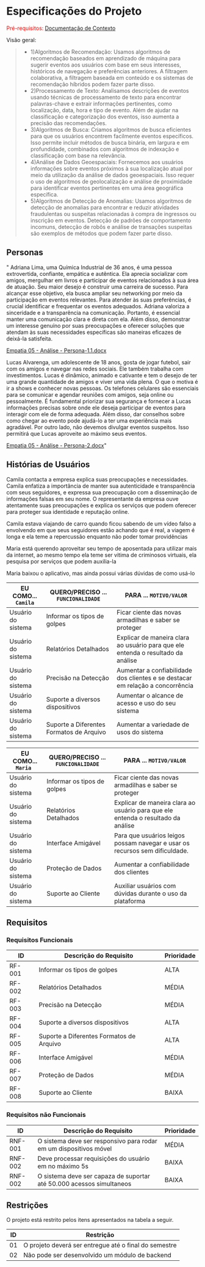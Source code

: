 # Especificações do Projeto

<span style="color:red">Pré-requisitos: <a href="1-Documentação de Contexto.md"> Documentação de Contexto</a></span>

Visão geral:

> - 1)Algoritmos de Recomendação: Usamos algoritmos de recomendação baseados em aprendizado de máquina para sugerir eventos aos usuários com base em seus interesses, históricos de navegação e preferências anteriores. A filtragem colaborativa, a filtragem baseada em conteúdo e os sistemas de recomendação híbridos podem fazer parte disso. 
> - 2)Processamento de Texto: Analisamos descrições de eventos usando técnicas de processamento de texto para encontrar palavras-chave e extrair informações pertinentes, como localização, data, hora e tipo de evento. Além de ajudar na classificação e categorização dos eventos, isso aumenta a precisão das recomendações.
> - 3)Algoritmos de Busca: Criamos algoritmos de busca eficientes para que os usuários encontrem facilmente eventos específicos. Isso permite incluir métodos de busca binária, em largura e em profundidade, combinados com algoritmos de indexação e classificação com base na relevância. 
> - 4)Análise de Dados Geoespaciais: Fornecemos aos usuários informações sobre eventos próximos à sua localização atual por meio da utilização da análise de dados geoespaciais. Isso requer o uso de algoritmos de geolocalização e análise de proximidade para identificar eventos pertinentes em uma área geográfica específica. 
> - 5)Algoritmos de Detecção de Anomalias: Usamos algoritmos de detecção de anomalias para encontrar e reduzir atividades fraudulentas ou suspeitas relacionadas à compra de ingressos ou inscrição em eventos. Detecção de padrões de comportamento incomuns, detecção de robôs e análise de transações suspeitas são exemplos de métodos que podem fazer parte disso.


## Personas
"
Adriana Lima, uma Química Industrial de 36 anos, é uma pessoa extrovertida, confiante, empática e autêntica. Ela aprecia socializar com amigos, mergulhar em livros e participar de eventos relacionados à sua área de atuação. Seu maior desejo é construir uma carreira de sucesso. Para alcançar esse objetivo, ela busca ampliar seu networking por meio da participação em eventos relevantes. Para atender às suas preferências, é crucial identificar e frequentar os eventos adequados. Adriana valoriza a sinceridade e a transparência na comunicação. Portanto, é essencial manter uma comunicação clara e direta com ela. Além disso, demonstrar um interesse genuíno por suas preocupações e oferecer soluções que atendam às suas necessidades específicas são maneiras eficazes de deixá-la satisfeita.

[Empatia 05 - Análise - Persona-1.1.docx](https://github.com/ICEI-PUC-Minas-PBR-SI/pbr-si-2024-1-1-ti-aw-t1-aicheck/files/15055725/Empatia.05.-.Analise.-.Persona-1.1.docx)

Lucas Alvarenga, um adolescente de 18 anos, gosta de jogar futebol, sair com os amigos e navegar nas redes sociais. Ele também trabalha com investimentos. Lucas é dinâmico, animado e cativante e tem o desejo de ter uma grande quantidade de amigos e viver uma vida plena. O que o motiva é ir a shows e conhecer novas pessoas. Os telefones celulares são essenciais para se comunicar e agendar reuniões com amigos, seja online ou pessoalmente. É fundamental priorizar sua segurança e fornecer a Lucas informações precisas sobre onde ele deseja participar de eventos para interagir com ele de forma adequada. Além disso, dar conselhos sobre como chegar ao evento pode ajudá-lo a ter uma experiência mais agradável. Por outro lado, não devemos divulgar eventos suspeitos. Isso permitirá que Lucas aproveite ao máximo seus eventos.


[Empatia 05 - Análise - Persona-2.docx](https://github.com/ICEI-PUC-Minas-PBR-SI/pbr-si-2024-1-1-ti-aw-t1-aicheck/files/15055754/Empatia.05.-.Analise.-.Persona-2.docx)"

## Histórias de Usuários

Camila contacta a empresa explica suas preocupações e necessidades. Camila enfatiza a importância de manter sua autenticidade e transparência com seus seguidores, e expressa sua preocupação com a disseminação de informações falsas em seu nome. O representante da empresa ouve atentamente suas preocupações e explica os serviços que podem oferecer para proteger sua identidade e reputação online.

Camila estava viajando de carro quando ficou sabendo de um vídeo falso a envolvendo em que seus seguidores estão achando que é real, a viagem é longa e ela teme a repercussão enquanto não poder tomar providências

Maria está querendo aproveitar seu tempo de aposentada para utilizar mais da internet, ao mesmo tempo ela teme ser vitima de criminosos virtuais, ela pesquisa por serviços que podem auxilia-la

Maria baixou o aplicativo, mas ainda possui várias dúvidas de como usá-lo 

|EU COMO... `Camila` | QUERO/PRECISO ... `FUNCIONALIDADE`       |PARA ... `MOTIVO/VALOR`                                                           |
|--------------------|------------------------------------------|----------------------------------------------------------------------------------|
|Usuário do sistema  | Informar os tipos de golpes              | Ficar ciente das novas armadilhas e saber se proteger                            |
|Usuário do sistema  | Relatórios Detalhados                    | Explicar de maneira clara ao usuário para que ele entenda o resultado da análise |
|Usuário do sistema  | Precisão na Detecção                     | Aumentar a confiabilidade dos clientes e se destacar em relação a concorrência   |
|Usuário do sistema  | Suporte a diversos dispositivos          | Aumentar o alcance de acesso e uso do seu sistema                                |
|Usuário do sistema  | Suporte a Diferentes Formatos de Arquivo | Aumentar a variedade de usos do sistema                                          |

|EU COMO... `Maria ` | QUERO/PRECISO ... `FUNCIONALIDADE`       |PARA ... `MOTIVO/VALOR`                                                           |
|--------------------|------------------------------------------|----------------------------------------------------------------------------------|
|Usuário do sistema  | Informar os tipos de golpes              | Ficar ciente das novas armadilhas e saber se proteger                            |
|Usuário do sistema  | Relatórios Detalhados                    | Explicar de maneira clara ao usuário para que ele entenda o resultado da análise |
|Usuário do sistema  | Interface Amigável                       | Para que usuários leigos possam navegar e usar os recursos sem dificuldade.      |
|Usuário do sistema  | Proteção de Dados                        | Aumentar a confiabilidade dos clientes                                           |
|Usuário do sistema  | Suporte ao Cliente                       | Auxiliar usuários com dúvidas durante o uso da plataforma                        |

## Requisitos

### Requisitos Funcionais

|ID    | Descrição do Requisito  | Prioridade |
|------|------------------------------------------|-------|
|RF-001| Informar os tipos de golpes              | ALTA  | 
|RF-002| Relatórios Detalhados                    | MÉDIA |
|RF-003| Precisão na Detecção                     | MÉDIA |
|RF-004| Suporte a diversos dispositivos          | ALTA  |
|RF-005| Suporte a Diferentes Formatos de Arquivo | ALTA  |
|RF-006| Interface Amigável                       | MÉDIA |
|RF-007| Proteção de Dados                        | MÉDIA |
|RF-008| Suporte ao Cliente                       | BAIXA |

### Requisitos não Funcionais

|ID     | Descrição do Requisito  |Prioridade |
|-------|-------------------------|----|
|RNF-001| O sistema deve ser responsivo para rodar em um dispositivos móvel    |  MÉDIA | 
|RNF-002| Deve processar requisições do usuário em no máximo 5s                |  BAIXA |
|RNF-002| O sistema deve ser capaza de suportar até 50.000 acessos simultaneos |  BAIXA | 

## Restrições

O projeto está restrito pelos itens apresentados na tabela a seguir.

|ID| Restrição                                             |
|--|-------------------------------------------------------|
|01| O projeto deverá ser entregue até o final do semestre |
|02| Não pode ser desenvolvido um módulo de backend        |
